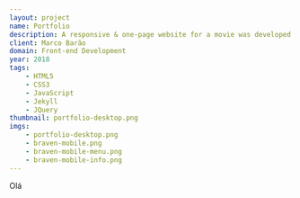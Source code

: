```yaml
---
layout: project
name: Portfolio
description: A responsive & one-page website for a movie was developed with HTML, CSS and JS.
client: Marco Barão
domain: Front-end Development
year: 2018
tags:
    - HTML5
    - CSS3
    - JavaScript
    - Jekyll
    - JQuery
thumbnail: portfolio-desktop.png
imgs:
    - portfolio-desktop.png
    - braven-mobile.png
    - braven-mobile-menu.png
    - braven-mobile-info.png
---
```

Olá